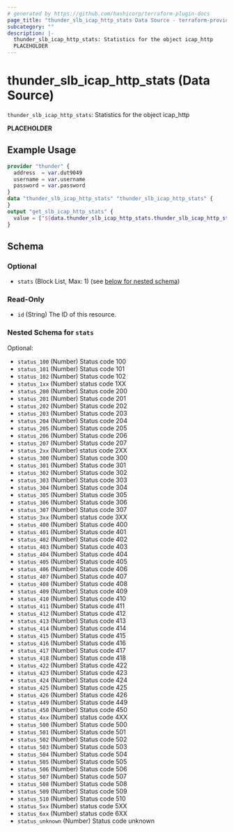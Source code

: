 ```yaml
---
# generated by https://github.com/hashicorp/terraform-plugin-docs
page_title: "thunder_slb_icap_http_stats Data Source - terraform-provider-thunder"
subcategory: ""
description: |-
  thunder_slb_icap_http_stats: Statistics for the object icap_http
  PLACEHOLDER
---
```


# thunder_slb_icap_http_stats (Data Source)

`thunder_slb_icap_http_stats`: Statistics for the object icap_http

__PLACEHOLDER__

## Example Usage

```terraform
provider "thunder" {
  address  = var.dut9049
  username = var.username
  password = var.password
}
data "thunder_slb_icap_http_stats" "thunder_slb_icap_http_stats" {
}
output "get_slb_icap_http_stats" {
  value = ["${data.thunder_slb_icap_http_stats.thunder_slb_icap_http_stats}"]
}
```

<!-- schema generated by tfplugindocs -->
## Schema

### Optional

- `stats` (Block List, Max: 1) (see [below for nested schema](#nestedblock--stats))

### Read-Only

- `id` (String) The ID of this resource.

<a id="nestedblock--stats"></a>
### Nested Schema for `stats`

Optional:

- `status_100` (Number) Status code 100
- `status_101` (Number) Status code 101
- `status_102` (Number) Status code 102
- `status_1xx` (Number) status code 1XX
- `status_200` (Number) Status code 200
- `status_201` (Number) Status code 201
- `status_202` (Number) Status code 202
- `status_203` (Number) Status code 203
- `status_204` (Number) Status code 204
- `status_205` (Number) Status code 205
- `status_206` (Number) Status code 206
- `status_207` (Number) Status code 207
- `status_2xx` (Number) status code 2XX
- `status_300` (Number) Status code 300
- `status_301` (Number) Status code 301
- `status_302` (Number) Status code 302
- `status_303` (Number) Status code 303
- `status_304` (Number) Status code 304
- `status_305` (Number) Status code 305
- `status_306` (Number) Status code 306
- `status_307` (Number) Status code 307
- `status_3xx` (Number) status code 3XX
- `status_400` (Number) Status code 400
- `status_401` (Number) Status code 401
- `status_402` (Number) Status code 402
- `status_403` (Number) Status code 403
- `status_404` (Number) Status code 404
- `status_405` (Number) Status code 405
- `status_406` (Number) Status code 406
- `status_407` (Number) Status code 407
- `status_408` (Number) Status code 408
- `status_409` (Number) Status code 409
- `status_410` (Number) Status code 410
- `status_411` (Number) Status code 411
- `status_412` (Number) Status code 412
- `status_413` (Number) Status code 413
- `status_414` (Number) Status code 414
- `status_415` (Number) Status code 415
- `status_416` (Number) Status code 416
- `status_417` (Number) Status code 417
- `status_418` (Number) Status code 418
- `status_422` (Number) Status code 422
- `status_423` (Number) Status code 423
- `status_424` (Number) Status code 424
- `status_425` (Number) Status code 425
- `status_426` (Number) Status code 426
- `status_449` (Number) Status code 449
- `status_450` (Number) Status code 450
- `status_4xx` (Number) status code 4XX
- `status_500` (Number) Status code 500
- `status_501` (Number) Status code 501
- `status_502` (Number) Status code 502
- `status_503` (Number) Status code 503
- `status_504` (Number) Status code 504
- `status_505` (Number) Status code 505
- `status_506` (Number) Status code 506
- `status_507` (Number) Status code 507
- `status_508` (Number) Status code 508
- `status_509` (Number) Status code 509
- `status_510` (Number) Status code 510
- `status_5xx` (Number) status code 5XX
- `status_6xx` (Number) status code 6XX
- `status_unknown` (Number) Status code unknown



